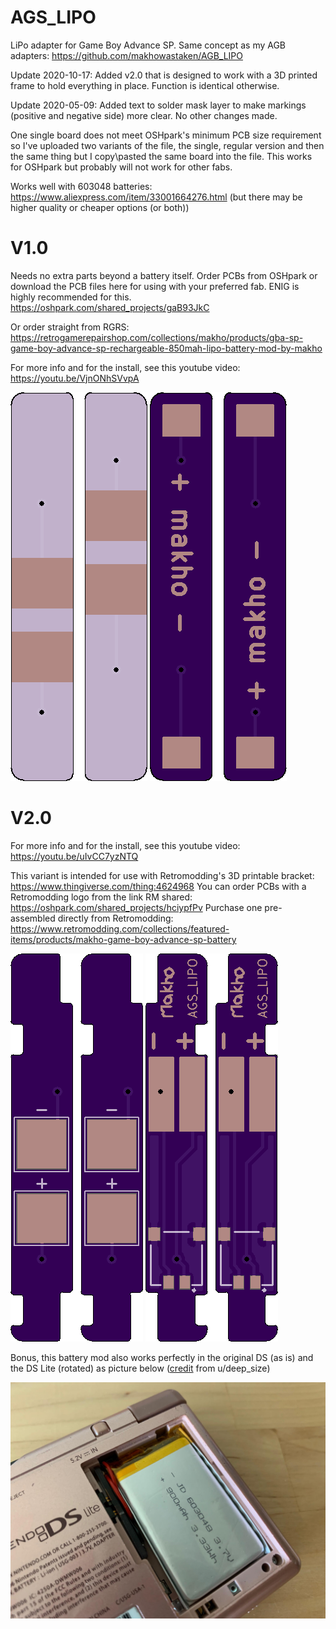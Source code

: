 # AGS_LIPO

LiPo adapter for Game Boy Advance SP. Same concept as my AGB adapters: https://github.com/makhowastaken/AGB_LIPO

Update 2020-10-17: Added v2.0 that is designed to work with a 3D printed frame to hold everything in place. Function is identical otherwise. 

Update 2020-05-09: Added text to solder mask layer to make markings (positive and negative side) more clear. No other changes made. 

One single board does not meet OSHpark's minimum PCB size requirement so I've uploaded two variants of the file, the single, regular version and then the same thing but I copy\pasted the same board into the file. This works for OSHpark but probably will not work for other fabs. 

Works well with 603048 batteries: https://www.aliexpress.com/item/33001664276.html (but there may be higher quality or cheaper options (or both))

# V1.0

Needs no extra parts beyond a battery itself. Order PCBs from OSHpark or download the PCB files here for using with your preferred fab. ENIG is highly recommended for this. https://oshpark.com/shared_projects/gaB93JkC

Or order straight from RGRS: https://retrogamerepairshop.com/collections/makho/products/gba-sp-game-boy-advance-sp-rechargeable-850mah-lipo-battery-mod-by-makho

For more info and for the install, see this youtube video: https://youtu.be/VjnONhSVvpA

![front](V1.0/front.png)
![back](V1.0/back.png)

# V2.0

For more info and for the install, see this youtube video: https://youtu.be/uIvCC7yzNTQ

This variant is intended for use with Retromodding's 3D printable bracket: https://www.thingiverse.com/thing:4624968
You can order PCBs with a Retromodding logo from the link RM shared: https://oshpark.com/shared_projects/hciypfPv
Purchase one pre-assembled directly from Retromodding: https://www.retromodding.com/collections/featured-items/products/makho-game-boy-advance-sp-battery

![front](V2.0/render_front.png)
![back](V2.0/render_back.png)

Bonus, this battery mod also works perfectly in the original DS (as is) and the DS Lite (rotated) as picture below ([credit](https://www.reddit.com/r/Gameboy/comments/hnpqkj/got_extra_lipos_and_makho_pcbs_fits_well_in_the/) from u/deep_size)

![ndsl](ndsl.jpg)
